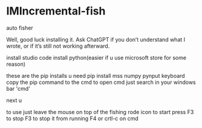 # IMIncremental-fish
auto fisher

Well, good luck installing it. Ask ChatGPT if you don’t understand what I wrote, or if it’s still not working afterward.


install studio code install python(easier if u use microsoft store for some reason)

these are the pip installs u need
pip install mss numpy pynput keyboard
copy the pip command to the cmd
to open cmd just search in your windows bar 'cmd'

next u

to use just leave the mouse on top of the fishing rode icon to start press F3 to stop F3 to stop it from running F4 or crtl-c on cmd
